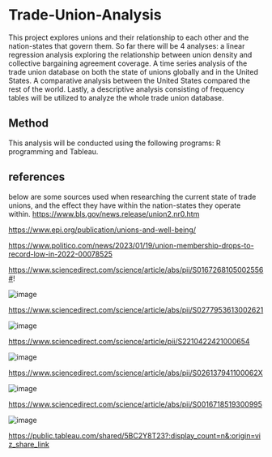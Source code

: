 # Trade-Union-Analysis
This project explores unions and their relationship to each other and the nation-states that govern them. So far there will be 4 analyses: a linear regression analysis exploring the relationship between union density and collective bargaining agreement coverage. A time series analysis of the trade union database on both the state of unions globally and in the United States. A comparative analysis between the United States compared the rest of the world. Lastly, a descriptive analysis consisting of frequency tables will be utilized to analyze the whole trade union database. 

## Method
This analysis will be conducted using the following programs: R programming and Tableau.

## references
below are some sources used when researching the current state of trade unions, and the effect they have within the nation-states they operate within. 
https://www.bls.gov/news.release/union2.nr0.htm

https://www.epi.org/publication/unions-and-well-being/

https://www.politico.com/news/2023/01/19/union-membership-drops-to-record-low-in-2022-00078525

https://www.sciencedirect.com/science/article/abs/pii/S0167268105002556#!

![image](https://github.com/Unfixable47/Trade-Union-Analysis/assets/137025578/9dbcacdd-a04c-4ed0-9d0d-2b2398e51617)


https://www.sciencedirect.com/science/article/abs/pii/S0277953613002621

![image](https://github.com/Unfixable47/Trade-Union-Analysis/assets/137025578/aeaefa7f-06a9-4113-a49b-bce4acb4f8fb)


https://www.sciencedirect.com/science/article/pii/S2210422421000654

![image](https://github.com/Unfixable47/Trade-Union-Analysis/assets/137025578/44456ae4-522f-4d37-8d3e-83637f31fb6a)


https://www.sciencedirect.com/science/article/abs/pii/S026137941100062X

![image](https://github.com/Unfixable47/Trade-Union-Analysis/assets/137025578/a02c0e30-a9d0-4bf2-a20b-f8b5886ee13b)


https://www.sciencedirect.com/science/article/abs/pii/S0016718519300995

![image](https://github.com/Unfixable47/Trade-Union-Analysis/assets/137025578/8df26e2d-e7aa-41ec-b17d-d93d5e414d9f)


https://public.tableau.com/shared/5BC2Y8T23?:display_count=n&:origin=viz_share_link
